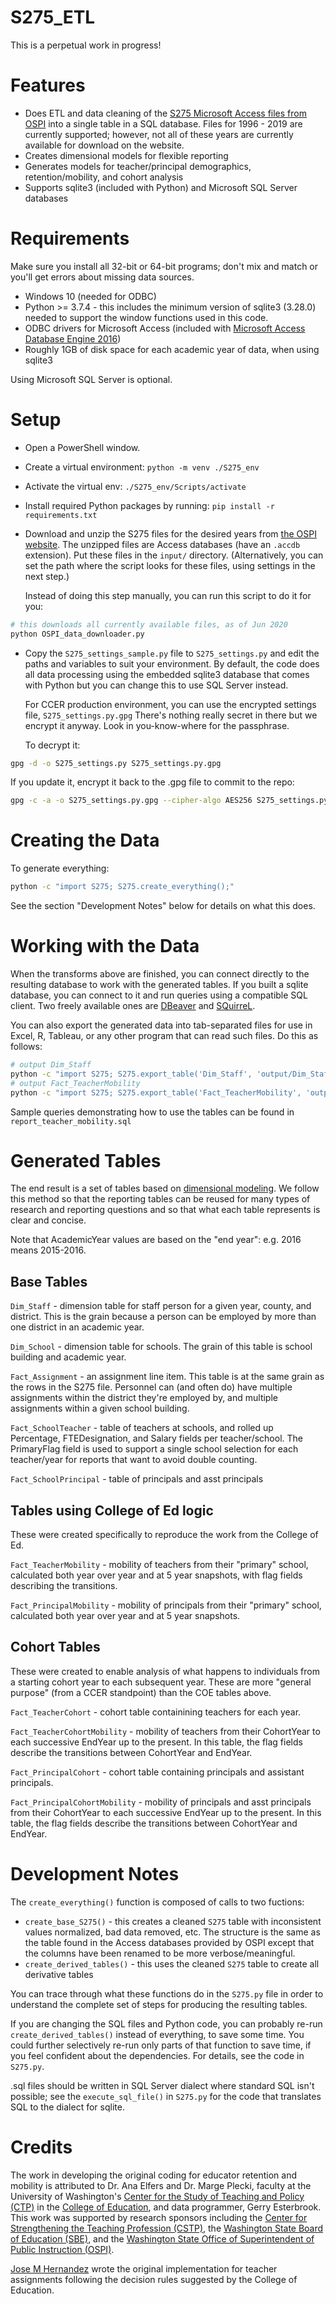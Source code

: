 
S275_ETL
========

This is a perpetual work in progress!

# Features

- Does ETL and data cleaning of the [S275 Microsoft Access files from OSPI](https://www.k12.wa.us/safs-database-files) into a single table in a SQL database.
  Files for 1996 - 2019 are currently supported; however, not all of these years are currently available for download on the website.
- Creates dimensional models for flexible reporting
- Generates models for teacher/principal demographics, retention/mobility, and cohort analysis
- Supports sqlite3 (included with Python) and Microsoft SQL Server databases

# Requirements

Make sure you install all 32-bit or 64-bit programs; don't mix and match or you'll get errors about missing data sources.

- Windows 10 (needed for ODBC)
- Python >= 3.7.4 - this includes the minimum version of sqlite3 (3.28.0) needed to support the window functions used in this code.
- ODBC drivers for Microsoft Access (included with [Microsoft Access Database Engine 2016](https://www.microsoft.com/en-us/download/details.aspx?id=54920))
- Roughly 1GB of disk space for each academic year of data, when using sqlite3

Using Microsoft SQL Server is optional.

# Setup

- Open a PowerShell window.

- Create a virtual environment: `python -m venv ./S275_env`

- Activate the virtual env: `./S275_env/Scripts/activate`

- Install required Python packages by running: `pip install -r requirements.txt`

- Download and unzip the S275 files for the desired years from [the OSPI website](https://www.k12.wa.us/safs-database-files).
  The unzipped files are Access databases (have an `.accdb` extension). Put these files
  in the `input/` directory. (Alternatively, you can set the path where the script looks for these files,
  using settings in the next step.)

  Instead of doing this step manually, you can run this script to do it for you:

```sh
# this downloads all currently available files, as of Jun 2020
python OSPI_data_downloader.py
```

- Copy the `S275_settings_sample.py` file to `S275_settings.py` and edit the paths and variables to suit
  your environment. By default, the code does all data processing using the embedded sqlite3
  database that comes with Python but you can change this to use SQL Server instead.

  For CCER production environment, you can use the encrypted settings file,
  `S275_settings.py.gpg` There's nothing really secret in there but we encrypt it anyway. Look in
  you-know-where for the passphrase.

  To decrypt it:

```sh
gpg -d -o S275_settings.py S275_settings.py.gpg
```

  If you update it, encrypt it back to the .gpg file to commit to the repo:

```sh
gpg -c -a -o S275_settings.py.gpg --cipher-algo AES256 S275_settings.py
```

# Creating the Data

To generate everything:

```sh
python -c "import S275; S275.create_everything();"
```

See the section "Development Notes" below for details on what this does.

# Working with the Data

When the transforms above are finished, you can connect directly to the resulting
database to work with the generated tables. If you built a sqlite database, you
can connect to it and run queries using a compatible SQL client. Two freely
available ones are [DBeaver](https://dbeaver.io/) and
[SQuirreL](http://squirrel-sql.sourceforge.net/).

You can also export the generated data into tab-separated files for use in
Excel, R, Tableau, or any other program that can read such files. Do this as follows:

```sh
# output Dim_Staff
python -c "import S275; S275.export_table('Dim_Staff', 'output/Dim_Staff.txt')"
# output Fact_TeacherMobility
python -c "import S275; S275.export_table('Fact_TeacherMobility', 'output/Fact_TeacherMobility.txt')"

```

Sample queries demonstrating how to use the tables can be found in `report_teacher_mobility.sql`

# Generated Tables

The end result is a set of tables based on [dimensional modeling](https://www.kimballgroup.com/2003/01/fact-tables-and-dimension-tables/).
We follow this method so that the reporting tables can be reused for many
types of research and reporting questions and so that what each table represents is
clear and concise.

Note that AcademicYear values are based on the "end year": e.g. 2016 means 2015-2016.

## Base Tables

`Dim_Staff` - dimension table for staff person for a given year, county, and district.
This is the grain because a person can be employed by more than one district in an
academic year.

`Dim_School` - dimension table for schools. The grain of this table is school building
and academic year.

`Fact_Assignment` - an assignment line item. This table is at the same grain as the rows
in the S275 file. Personnel can (and often do) have multiple assignments within the district
they're employed by, and multiple assignments within a given school building.

`Fact_SchoolTeacher` - table of teachers at schools, and rolled up Percentage, FTEDesignation,
and Salary fields per teacher/school. The PrimaryFlag field is used to support a single school selection
for each teacher/year for reports that want to avoid double counting.

`Fact_SchoolPrincipal` - table of principals and asst principals

## Tables using College of Ed logic

These were created specifically to reproduce the work from the College of Ed.

`Fact_TeacherMobility` - mobility of teachers from their "primary" school,
calculated both year over year and at 5 year snapshots, with flag fields describing
the transitions.

`Fact_PrincipalMobility` - mobility of principals from their "primary" school,
calculated both year over year and at 5 year snapshots.

## Cohort Tables

These were created to enable analysis of what happens to individuals from a starting
cohort year to each subsequent year. These are more "general purpose" (from a CCER
standpoint) than the COE tables above.

`Fact_TeacherCohort` - cohort table containining teachers for each year.

`Fact_TeacherCohortMobility` - mobility of teachers from their CohortYear to
each successive EndYear up to the present. In this table, the flag fields
describe the transitions between CohortYear and EndYear.

`Fact_PrincipalCohort` - cohort table containing principals and assistant principals.

`Fact_PrincipalCohortMobility` - mobility of principals and asst principals from
their CohortYear to each successive EndYear up to the present. In this table,
the flag fields describe the transitions between CohortYear and EndYear.

# Development Notes

The `create_everything()` function is composed of calls to two fuctions:
- `create_base_S275()` - this creates a cleaned `S275` table with inconsistent
values normalized, bad data removed, etc. The structure is the same as the table
found in the Access databases provided by OSPI except that the columns have been
renamed to be more verbose/meaningful.
- `create_derived_tables()` - this uses the cleaned `S275` table to create all
derivative tables

You can trace through what these functions do in the `S275.py` file
in order to understand the complete set of steps for producing the resulting tables.

If you are changing the SQL files and Python code, you can probably re-run
`create_derived_tables()` instead of everything, to save some time. You could further
selectively re-run only parts of that function to save time, if you feel confident
about the dependencies. For details, see the code in `S275.py`.

.sql files should be written in SQL Server dialect where standard SQL isn't possible;
see the `execute_sql_file()` in `S275.py` for the code that translates SQL to the
dialect for sqlite.

# Credits

The work in developing the original coding for educator retention and mobility
is attributed to Dr. Ana Elfers and Dr. Marge Plecki, faculty at the University
of Washington's [Center for the Study of Teaching and Policy (CTP)](https://www.education.uw.edu/ctp/home) in the
[College of Education](https://education.uw.edu/), and data programmer, Gerry Esterbrook. This work was
supported by research sponsors including the [Center for Strengthening the
Teaching Profession (CSTP)](http://cstp-wa.org/), the [Washington State Board of Education (SBE)](https://www.sbe.wa.gov/), and
the [Washington State Office of Superintendent of Public Instruction (OSPI)](https://www.k12.wa.us/).

[Jose M Hernandez](https://github.com/jmhernan) wrote the original implementation
for teacher assignments following the decision rules suggested by the College of Education.
